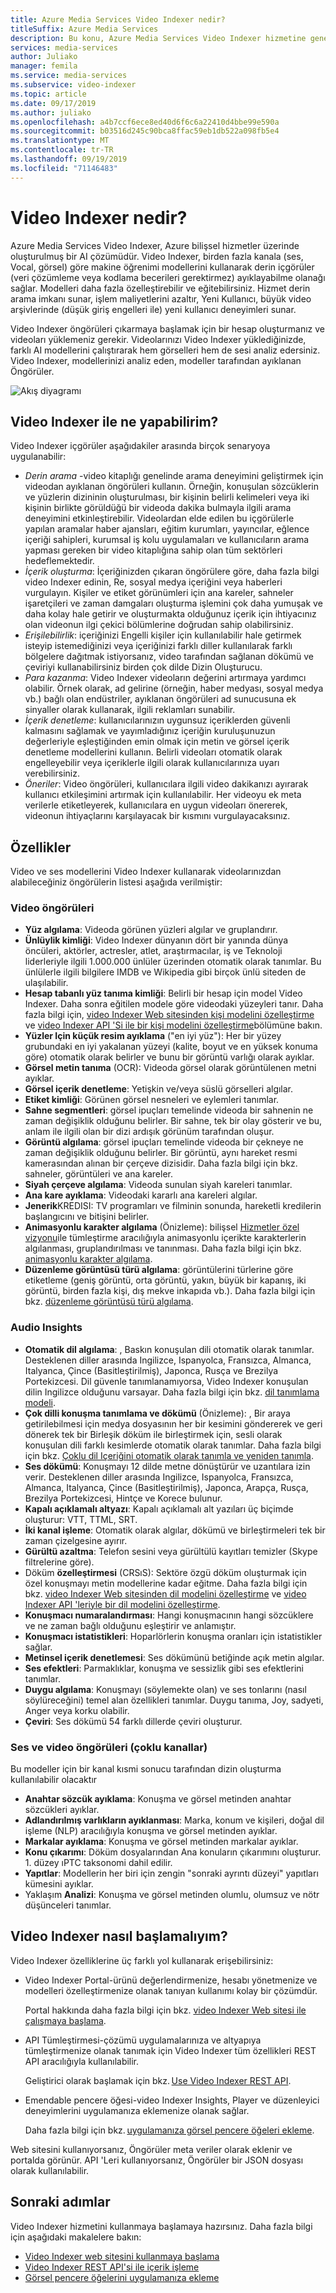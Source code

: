 ```yaml
---
title: Azure Media Services Video Indexer nedir?
titleSuffix: Azure Media Services
description: Bu konu, Azure Media Services Video Indexer hizmetine genel bir bakış sunar.
services: media-services
author: Juliako
manager: femila
ms.service: media-services
ms.subservice: video-indexer
ms.topic: article
ms.date: 09/17/2019
ms.author: juliako
ms.openlocfilehash: a4b7ccf6ece8ed40d6f6c6a22410d4bbe99e590a
ms.sourcegitcommit: b03516d245c90bca8ffac59eb1db522a098fb5e4
ms.translationtype: MT
ms.contentlocale: tr-TR
ms.lasthandoff: 09/19/2019
ms.locfileid: "71146483"
---
```

# <a name="what-is-video-indexer"></a>Video Indexer nedir?

Azure Media Services Video Indexer, Azure bilişsel hizmetler üzerinde oluşturulmuş bir AI çözümüdür. Video Indexer, birden fazla kanala (ses, Vocal, görsel) göre makine öğrenimi modellerini kullanarak derin içgörüler (veri çözümleme veya kodlama becerileri gerektirmez) ayıklayabilme olanağı sağlar. Modelleri daha fazla özelleştirebilir ve eğitebilirsiniz. Hizmet derin arama imkanı sunar, işlem maliyetlerini azaltır, Yeni Kullanıcı, büyük video arşivlerinde (düşük giriş engelleri ile) yeni kullanıcı deneyimleri sunar. 

Video Indexer öngörüleri çıkarmaya başlamak için bir hesap oluşturmanız ve videoları yüklemeniz gerekir. Videolarınızı Video Indexer yüklediğinizde, farklı AI modellerini çalıştırarak hem görselleri hem de sesi analiz edersiniz. Video Indexer, modellerinizi analiz eden, modeller tarafından ayıklanan Öngörüler.

![Akış diyagramı](./media/video-indexer-overview/model-chart.png)

## <a name="what-can-i-do-with-video-indexer"></a>Video Indexer ile ne yapabilirim?

Video Indexer içgörüler aşağıdakiler arasında birçok senaryoya uygulanabilir:

* *Derin arama* -video kitaplığı genelinde arama deneyimini geliştirmek için videodan ayıklanan öngörüleri kullanın. Örneğin, konuşulan sözcüklerin ve yüzlerin dizininin oluşturulması, bir kişinin belirli kelimeleri veya iki kişinin birlikte görüldüğü bir videoda dakika bulmayla ilgili arama deneyimini etkinleştirebilir. Videolardan elde edilen bu içgörülerle yapılan aramalar haber ajansları, eğitim kurumları, yayıncılar, eğlence içeriği sahipleri, kurumsal iş kolu uygulamaları ve kullanıcıların arama yapması gereken bir video kitaplığına sahip olan tüm sektörleri hedeflemektedir.
* *İçerik oluşturma*: İçeriğinizden çıkaran öngörülere göre, daha fazla bilgi video Indexer edinin, Re, sosyal medya içeriğini veya haberleri vurgulayın. Kişiler ve etiket görünümleri için ana kareler, sahneler işaretçileri ve zaman damgaları oluşturma işlemini çok daha yumuşak ve daha kolay hale getirir ve oluşturmakta olduğunuz içerik için ihtiyacınız olan videonun ilgi çekici bölümlerine doğrudan sahip olabilirsiniz.
* *Erişilebilirlik*: içeriğinizi Engelli kişiler için kullanılabilir hale getirmek isteyip istemediğinizi veya içeriğinizi farklı diller kullanılarak farklı bölgelere dağıtmak istiyorsanız, video tarafından sağlanan dökümü ve çeviriyi kullanabilirsiniz birden çok dilde Dizin Oluşturucu.
* *Para kazanma*: Video Indexer videoların değerini artırmaya yardımcı olabilir. Örnek olarak, ad gelirine (örneğin, haber medyası, sosyal medya vb.) bağlı olan endüstriler, ayıklanan öngörüleri ad sunucusuna ek sinyaller olarak kullanarak, ilgili reklamları sunabilir.
* *İçerik denetleme*: kullanıcılarınızın uygunsuz içeriklerden güvenli kalmasını sağlamak ve yayımladığınız içeriğin kuruluşunuzun değerleriyle eşleştiğinden emin olmak için metin ve görsel içerik denetleme modellerini kullanın. Belirli videoları otomatik olarak engelleyebilir veya içeriklerle ilgili olarak kullanıcılarınıza uyarı verebilirsiniz. 
* *Öneriler*: Video öngörüleri, kullanıcılara ilgili video dakikanızı ayırarak kullanıcı etkileşimini artırmak için kullanılabilir. Her videoyu ek meta verilerle etiketleyerek, kullanıcılara en uygun videoları önererek, videonun ihtiyaçlarını karşılayacak bir kısmını vurgulayacaksınız. 

## <a name="features"></a>Özellikler

Video ve ses modellerini Video Indexer kullanarak videolarınızdan alabileceğiniz öngörülerin listesi aşağıda verilmiştir:

### <a name="video-insights"></a>Video öngörüleri

* **Yüz algılama**: Videoda görünen yüzleri algılar ve gruplandırır.
* **Ünlüylik kimliği**: Video Indexer dünyanın dört bir yanında dünya öncüleri, aktörler, actresler, atlet, araştırmacılar, iş ve Teknoloji liderleriyle ilgili 1.000.000 ünlüler üzerinden otomatik olarak tanımlar. Bu ünlülerle ilgili bilgilere IMDB ve Wikipedia gibi birçok ünlü siteden de ulaşılabilir.
* **Hesap tabanlı yüz tanıma kimliği**: Belirli bir hesap için model Video Indexer. Daha sonra eğitilen modele göre videodaki yüzeyleri tanır. Daha fazla bilgi için, [video Indexer Web sitesinden kişi modelini özelleştirme](customize-person-model-with-website.md) ve [video Indexer API 'Si ile bir kişi modelini özelleştirme](customize-person-model-with-api.md)bölümüne bakın.
* **Yüzler Için küçük resim ayıklama** ("en iyi yüz"): Her bir yüzey grubundaki en iyi yakalanan yüzeyi (kalite, boyut ve en yüksek konuma göre) otomatik olarak belirler ve bunu bir görüntü varlığı olarak ayıklar.
* **Görsel metin tanıma** (OCR): Videoda görsel olarak görüntülenen metni ayıklar.
* **Görsel içerik denetleme**: Yetişkin ve/veya süslü görselleri algılar.
* **Etiket kimliği**: Görünen görsel nesneleri ve eylemleri tanımlar.
* **Sahne segmentleri**: görsel ipuçları temelinde videoda bir sahnenin ne zaman değişiklik olduğunu belirler. Bir sahne, tek bir olay gösterir ve bu, anlam ile ilgili olan bir dizi ardışık görünüm tarafından oluşur.
* **Görüntü algılama**: görsel ipuçları temelinde videoda bir çekneye ne zaman değişiklik olduğunu belirler. Bir görüntü, aynı hareket resmi kamerasından alınan bir çerçeve dizisidir. Daha fazla bilgi için bkz. sahneler, görüntüleri ve ana kareler.
* **Siyah çerçeve algılama**: Videoda sunulan siyah kareleri tanımlar.
* **Ana kare ayıklama**: Videodaki kararlı ana kareleri algılar.
* **Jenerik**KREDISI: TV programları ve filminin sonunda, hareketli kredilerin başlangıcını ve bitişini belirler.
* **Animasyonlu karakter algılama** (Önizleme): bilişsel [Hizmetler özel vizyonu](https://azure.microsoft.com/services/cognitive-services/custom-vision-service/)ile tümleştirme aracılığıyla animasyonlu içerikte karakterlerin algılanması, gruplandırılması ve tanınması. Daha fazla bilgi için bkz. [animasyonlu karakter algılama](animated-characters-recognition.md).
* **Düzenleme görüntüsü türü algılama**: görüntülerini türlerine göre etiketleme (geniş görüntü, orta görüntü, yakın, büyük bir kapanış, iki görüntü, birden fazla kişi, dış mekve inkapıda vb.). Daha fazla bilgi için bkz. [düzenleme görüntüsü türü algılama](scenes-shots-keyframes.md#editorial-shot-type-detection).

### <a name="audio-insights"></a>Audio Insights

* **Otomatik dil algılama**: , Baskın konuşulan dili otomatik olarak tanımlar. Desteklenen diller arasında Ingilizce, Ispanyolca, Fransızca, Almanca, Italyanca, Çince (Basitleştirilmiş), Japonca, Rusça ve Brezilya Portekizcesi. Dil güvenle tanımlanamıyorsa, Video Indexer konuşulan dilin Ingilizce olduğunu varsayar. Daha fazla bilgi için bkz. [dil tanımlama modeli](language-identification-model.md).
* **Çok dilli konuşma tanımlama ve dökümü** (Önizleme): , Bir araya getirilebilmesi için medya dosyasının her bir kesimini göndererek ve geri dönerek tek bir Birleşik döküm ile birleştirmek için, sesli olarak konuşulan dili farklı kesimlerde otomatik olarak tanımlar. Daha fazla bilgi için bkz. [Çoklu dil Içeriğini otomatik olarak tanımla ve yeniden tanımla](multi-language-identification-transcription.md).
* **Ses dökümü**: Konuşmayı 12 dilde metne dönüştürür ve uzantılara izin verir. Desteklenen diller arasında Ingilizce, Ispanyolca, Fransızca, Almanca, Italyanca, Çince (Basitleştirilmiş), Japonca, Arapça, Rusça, Brezilya Portekizcesi, Hintçe ve Korece bulunur.
* **Kapalı açıklamalı altyazı**: Kapalı açıklamalı alt yazıları üç biçimde oluşturur: VTT, TTML, SRT.
* **İki kanal işleme**: Otomatik olarak algılar, dökümü ve birleştirmeleri tek bir zaman çizelgesine ayırır.
* **Gürültü azaltma**: Telefon sesini veya gürültülü kayıtları temizler (Skype filtrelerine göre).
* Döküm **özelleştirmesi** (CRSıS): Sektöre özgü döküm oluşturmak için özel konuşmayı metin modellerine kadar eğitme. Daha fazla bilgi için bkz. [video Indexer Web sitesinden dil modelini özelleştirme](customize-language-model-with-website.md) ve [video Indexer API 'leriyle bir dil modelini özelleştirme](customize-language-model-with-api.md).
* **Konuşmacı numaralandırması**: Hangi konuşmacının hangi sözcüklere ve ne zaman bağlı olduğunu eşleştirir ve anlamıştır.
* **Konuşmacı istatistikleri**: Hoparlörlerin konuşma oranları için istatistikler sağlar.
* **Metinsel içerik denetlemesi**: Ses dökümünü betiğinde açık metin algılar.
* **Ses efektleri**: Parmaklıklar, konuşma ve sessizlik gibi ses efektlerini tanımlar.
* **Duygu algılama**: Konuşmayı (söylemekte olan) ve ses tonlarını (nasıl söylüreceğini) temel alan özellikleri tanımlar. Duygu tanıma, Joy, sadyeti, Anger veya korku olabilir.
* **Çeviri**: Ses dökümü 54 farklı dillerde çeviri oluşturur.

### <a name="audio-and-video-insights-multi-channels"></a>Ses ve video öngörüleri (çoklu kanallar)

Bu modeller için bir kanal kısmi sonucu tarafından dizin oluşturma kullanılabilir olacaktır

* **Anahtar sözcük ayıklama**: Konuşma ve görsel metinden anahtar sözcükleri ayıklar.
* **Adlandırılmış varlıkların ayıklanması**: Marka, konum ve kişileri, doğal dil işleme (NLP) aracılığıyla konuşma ve görsel metinden ayıklar.
* **Markalar ayıklama**: Konuşma ve görsel metinden markalar ayıklar.
* **Konu çıkarımı**: Döküm dosyalarından Ana konuların çıkarımını oluşturur. 1\. düzey ıPTC taksonomi dahil edilir.
* **Yapıtlar**: Modellerin her biri için zengin "sonraki ayrıntı düzeyi" yapıtları kümesini ayıklar.
* Yaklaşım **Analizi**: Konuşma ve görsel metinden olumlu, olumsuz ve nötr düşünceleri tanımlar.

## <a name="how-can-i-get-started-with-video-indexer"></a>Video Indexer nasıl başlamalıyım?

Video Indexer özelliklerine üç farklı yol kullanarak erişebilirsiniz: 

* Video Indexer Portal-ürünü değerlendirmenize, hesabı yönetmenize ve modelleri özelleştirmenize olanak tanıyan kullanımı kolay bir çözümdür. 

    Portal hakkında daha fazla bilgi için bkz. [video Indexer Web sitesi ile çalışmaya başlama](video-indexer-get-started.md).  
* API Tümleştirmesi-çözümü uygulamalarınıza ve altyapıya tümleştirmenize olanak tanımak için Video Indexer tüm özellikleri REST API aracılığıyla kullanılabilir. 

    Geliştirici olarak başlamak için bkz. [Use Video Indexer REST API](video-indexer-use-apis.md). 
* Emendable pencere öğesi-video Indexer Insights, Player ve düzenleyici deneyimlerini uygulamanıza eklemenize olanak sağlar. 

    Daha fazla bilgi için bkz. [uygulamanıza görsel pencere öğeleri ekleme](video-indexer-embed-widgets.md). 

Web sitesini kullanıyorsanız, Öngörüler meta veriler olarak eklenir ve portalda görünür. API 'Leri kullanıyorsanız, Öngörüler bir JSON dosyası olarak kullanılabilir. 

## <a name="next-steps"></a>Sonraki adımlar

Video Indexer hizmetini kullanmaya başlamaya hazırsınız. Daha fazla bilgi için aşağıdaki makalelere bakın:

- [Video Indexer web sitesini kullanmaya başlama](video-indexer-get-started.md)
- [Video Indexer REST API'si ile içerik işleme](video-indexer-use-apis.md)
- [Görsel pencere öğelerini uygulamanıza ekleme](video-indexer-embed-widgets.md)
